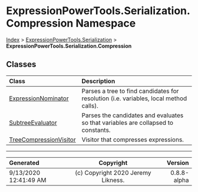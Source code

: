 ﻿# ExpressionPowerTools.Serialization.Compression Namespace

[Index](../index.md) > [ExpressionPowerTools.Serialization](ExpressionPowerTools.Serialization.a.md) > **ExpressionPowerTools.Serialization.Compression**

## Classes

| Class | Description |
| :-- | :-- |
| [ExpressionNominator](ExpressionPowerTools.Serialization.Compression.ExpressionNominator.cs.md) | Parses a tree to find candidates for resolution (i.e. variables, local method calls). |
| [SubtreeEvaluator](ExpressionPowerTools.Serialization.Compression.SubtreeEvaluator.cs.md) | Parses the candidates and evaluates so that variables are collapsed to constants. |
| [TreeCompressionVisitor](ExpressionPowerTools.Serialization.Compression.TreeCompressionVisitor.cs.md) | Visitor that compresses expressions. |


---

| Generated | Copyright | Version |
| :-- | :-: | --: |
| 9/13/2020 12:41:49 AM | (c) Copyright 2020 Jeremy Likness. | 0.8.8-alpha |
